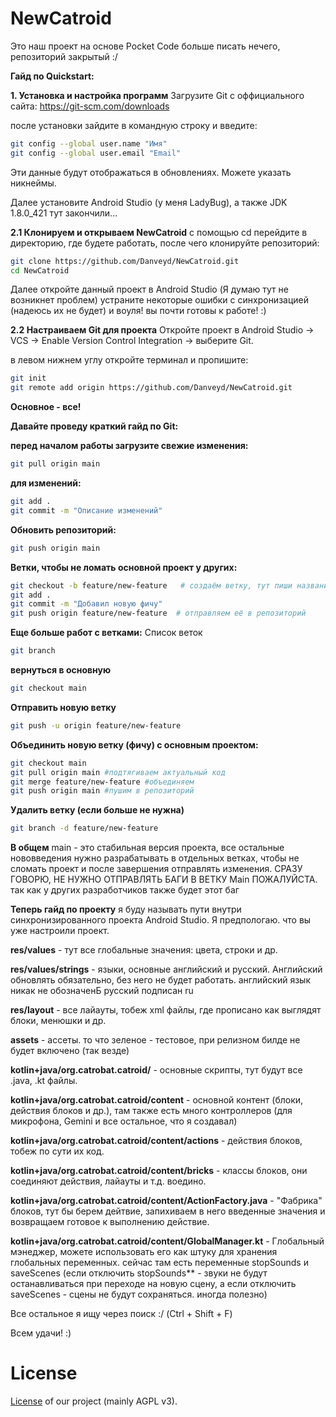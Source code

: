 # NewCatroid #

Это наш проект на основе Pocket Code
больше писать нечего, репозиторий закрытый :/

**Гайд по Quickstart:**

**1. Установка и настройка программ**
Загрузите Git с оффициального сайта: https://git-scm.com/downloads

после установки зайдите в командную строку и введите:
```bash
git config --global user.name "Имя"
git config --global user.email "Email"
```
Эти данные будут отображаться в обновлениях. Можете указать никнеймы.

Далее установите Android Studio (у меня LadyBug), а также JDK 1.8.0_421
тут закончили...

**2.1 Клонируем и открываем NewCatroid**
с помощью cd перейдите в директорию, где будете работать, после чего клонируйте репозиторий:
```bash
git clone https://github.com/Danveyd/NewCatroid.git
cd NewCatroid
```

Далее откройте данный проект в Android Studio (Я думаю тут не возникнет проблем)
устраните некоторые ошибки с синхронизацией (надеюсь их не будет) и воуля! вы почти готовы к работе! :)

**2.2 Настраиваем Git для проекта**
Откройте проект в Android Studio → VCS → Enable Version Control Integration → выберите Git.

в левом нижнем углу откройте терминал и пропишите:
```bash
git init
git remote add origin https://github.com/Danveyd/NewCatroid.git
```

**Основное - все!**

**Давайте проведу краткий гайд по Git:**

**перед началом работы загрузите свежие изменения:**

```bash
git pull origin main
```


**для изменений:**
```bash
git add .
git commit -m "Описание изменений"
```


**Обновить репозиторий:**
```bash
git push origin main
```


**Ветки, чтобы не ломать основной проект у других:**
```bash
git checkout -b feature/new-feature   # создаём ветку, тут пиши название
git add .
git commit -m "Добавил новую фичу"
git push origin feature/new-feature  # отправляем её в репозиторий
```


**Еще больше работ с ветками:**
Список веток
```bash
git branch
```


**вернуться в основную**
```bash
git checkout main
```


**Отправить новую ветку**
```bash
git push -u origin feature/new-feature
```


**Объединить новую ветку (фичу) с основным проектом:**
```bash
git checkout main
git pull origin main #подтягиваем актуальный код
git merge feature/new-feature #объединяем
git push origin main #пушим в репозиторий
```


**Удалить ветку (если больше не нужна)**
```bash
git branch -d feature/new-feature
```


**В общем**
main - это стабильная версия проекта, все остальные нововведения нужно разрабатывать в отдельных ветках, чтобы не сломать проект и после завершения отправлять изменения.
СРАЗУ ГОВОРЮ, НЕ НУЖНО ОТПРАВЛЯТЬ БАГИ В ВЕТКУ Main ПОЖАЛУЙСТА. так как у других разработчиков также будет этот баг


**Теперь гайд по проекту**
я буду называть пути внутри синхронизированного проекта Android Studio. Я предпологаю. что вы уже настроили проект.

**res/values** - тут все глобальные значения: цвета, строки и др.

**res/values/strings** - языки, основные английский и русский. Английский обновлять обязательно, без него не будет работать. английский язык никак не обозначенБ русский подписан ru

**res/layout** - все лайауты, тобеж xml файлы, где прописано как выглядят блоки, менюшки и др.

**assets** - ассеты. то что зеленое - тестовое, при релизном билде не будет включено (так везде)

**kotlin+java/org.catrobat.catroid/** - основные скрипты, тут будут все .java, .kt файлы.

**kotlin+java/org.catrobat.catroid/content** - основной контент (блоки, действия блоков и др.), там также есть много контроллеров (для микрофона, Gemini и все остальное, что я создавал)

**kotlin+java/org.catrobat.catroid/content/actions** - действия блоков, тобеж по сути их код.

**kotlin+java/org.catrobat.catroid/content/bricks** - классы блоков, они соединяют действия, лайауты и т.д. воедино.

**kotlin+java/org.catrobat.catroid/content/ActionFactory.java** - "Фабрика" блоков, тут бы берем дейтвие, запихиваем в него введенные значения и возвращаем готовое к выполнению действие.

**kotlin+java/org.catrobat.catroid/content/GlobalManager.kt** - Глобальный мэнеджер, можете использовать его как штуку для хранения глобальных переменных. сейчас там есть переменные stopSounds и saveScenes (если отключить stopSounds** - звуки не будут останавливаться при переходе на новую сцену, а если отключить saveScenes - сцены не будут сохраняться. иногда полезно)

Все остальное я ищу через поиск :/
(Ctrl + Shift + F)

Всем удачи! :)

# License #
[License](https://catrob.at/licenses) of our project (mainly AGPL v3).
